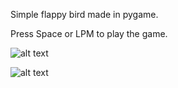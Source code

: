 Simple flappy bird made in pygame.

Press Space or LPM to play the game.

![alt text](https://i.imgur.com/BWIHHN2.png)

![alt text](https://i.imgur.com/e3RyHri.png)
